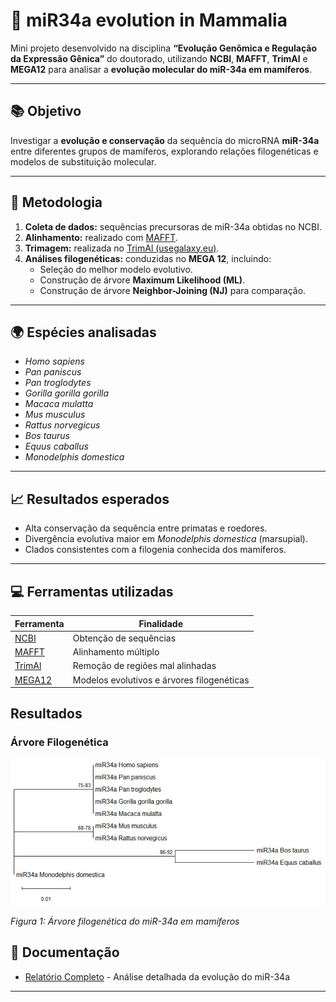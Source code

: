 # 🧬 miR34a evolution in Mammalia

Mini projeto desenvolvido na disciplina **“Evolução Genômica e Regulação da Expressão Gênica”** do doutorado, utilizando **NCBI**, **MAFFT**, **TrimAl** e **MEGA12** para analisar a **evolução molecular do miR-34a em mamíferos**.

---

## 📚 Objetivo
Investigar a **evolução e conservação** da sequência do microRNA **miR-34a** entre diferentes grupos de mamíferos, explorando relações filogenéticas e modelos de substituição molecular.

---

## 🧪 Metodologia
1. **Coleta de dados:** sequências precursoras de miR-34a obtidas no NCBI.  
2. **Alinhamento:** realizado com [MAFFT](https://mafft.cbrc.jp/alignment/server/).  
3. **Trimagem:** realizada no [TrimAl (usegalaxy.eu)](https://usegalaxy.eu/).  
4. **Análises filogenéticas:** conduzidas no **MEGA 12**, incluindo:
   - Seleção do melhor modelo evolutivo.
   - Construção de árvore **Maximum Likelihood (ML)**.
   - Construção de árvore **Neighbor-Joining (NJ)** para comparação.

---

## 🌍 Espécies analisadas
- *Homo sapiens*  
- *Pan paniscus*  
- *Pan troglodytes*  
- *Gorilla gorilla gorilla*  
- *Macaca mulatta*  
- *Mus musculus*  
- *Rattus norvegicus*  
- *Bos taurus*  
- *Equus caballus*  
- *Monodelphis domestica*

---

## 📈 Resultados esperados
- Alta conservação da sequência entre primatas e roedores.  
- Divergência evolutiva maior em *Monodelphis domestica* (marsupial).  
- Clados consistentes com a filogenia conhecida dos mamíferos.

---

## 💻 Ferramentas utilizadas
| Ferramenta | Finalidade |
|-------------|-------------|
| [NCBI](https://www.ncbi.nlm.nih.gov/) | Obtenção de sequências |
| [MAFFT](https://mafft.cbrc.jp/alignment/server/) | Alinhamento múltiplo |
| [TrimAl](https://usegalaxy.eu/) | Remoção de regiões mal alinhadas |
| [MEGA12](https://www.megasoftware.net/) | Modelos evolutivos e árvores filogenéticas |

## Resultados 

### Árvore Filogenética

![Árvore Filogenética do miR-34a](results/mir-34a-tree.jpeg)

*Figura 1: Árvore filogenética do miR-34a em mamíferos*

## 📄 Documentação

- [Relatório Completo](docs/Trabalho-evolução-genômica-Jaqueline-Souza.pdf) - Análise detalhada da evolução do miR-34a

---
